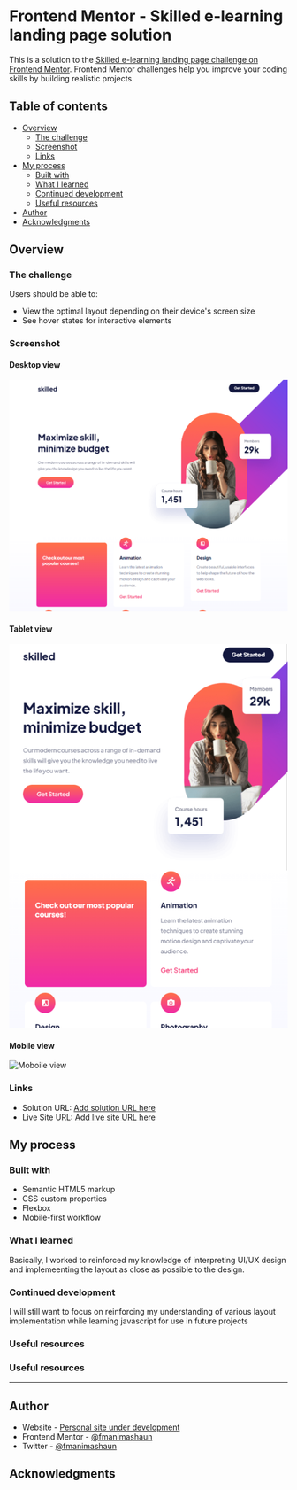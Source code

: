 # Frontend Mentor - Skilled e-learning landing page solution

This is a solution to the [Skilled e-learning landing page challenge on Frontend Mentor](https://www.frontendmentor.io/challenges/skilled-elearning-landing-page-S1ObDrZ8q). Frontend Mentor challenges help you improve your coding skills by building realistic projects.

## Table of contents

- [Overview](#overview)
  - [The challenge](#the-challenge)
  - [Screenshot](#screenshot)
  - [Links](#links)
- [My process](#my-process)
  - [Built with](#built-with)
  - [What I learned](#what-i-learned)
  - [Continued development](#continued-development)
  - [Useful resources](#useful-resources)
- [Author](#author)
- [Acknowledgments](#acknowledgments)


## Overview

### The challenge

Users should be able to:

- View the optimal layout depending on their device's screen size
- See hover states for interactive elements

### Screenshot
#### Desktop view
![Desktop view](main/assets/img/desktop-screenshot.png)

#### Tablet view
![Desktop view](main/assets/img/tablet-screenshot.png)


#### Mobile view
![Moboile view](./main/img/mobile-screenshot.png)


### Links

- Solution URL: [Add solution URL here](https://github.com/fmanimashaun/frontend-mentor-challenge/tree/main/skilled-elearning-landing-page)
- Live Site URL: [Add live site URL here](https://fmanimashaun.github.io/frontend-mentor-challenge/skilled-elearning-landing-page/main/index.html)

## My process

### Built with

- Semantic HTML5 markup
- CSS custom properties
- Flexbox
- Mobile-first workflow


### What I learned

Basically, I worked to reinforced my knowledge of interpreting UI/UX design and implemeenting the  layout as close as possible to the design. 

### Continued development

I will still want to focus on reinforcing my understanding of various layout implementation while learning javascript for use in future projects

### Useful resources

### Useful resources

------

## Author

- Website - [Personal site under development](https://fmanimashaun.com)
- Frontend Mentor - [@fmanimashaun](https://www.frontendmentor.io/profile/fmanimashaun)
- Twitter - [@fmanimashaun](https://twitter.com/fmanimashaun)


## Acknowledgments

